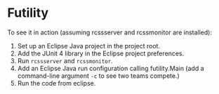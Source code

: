 Futility
========

To see it in action (assuming rcssserver and rcssmonitor are installed):

1. Set up an Eclipse Java project in the project root.
2. Add the JUnit 4 library in the Eclipse project preferences.
2. Run `rcssserver` and `rcssmonitor`.
3. Add an Eclipse Java run configuration calling futility.Main (add a command-line argument `-c` to see two teams compete.)
4. Run the code from eclipse.